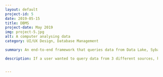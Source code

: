 ```yaml
---
layout: default
project-id: 5
date: 2019-05-15
title: DBMS
project-date: May 2019
img: project-5.jpg
alt: A computer analysing data
category: UI/UX Design, Database Management

summary: An end-to-end framework that queries data from Data Lake, Sybase IQ, and Elasticsearch simultaneously to create a flat view for data collection.

description: If a user wanted to query data from 3 different sources, he would have to go to 3 platforms, get results from each of them, and manually merge them. The idea behind this project was to create a framework that queries these sources simultaneously to create a flat view for data collection. The user would then just have to run a single query from a comprehensive UI. The framework would execute it on different sources internally to produce a consolidated result. This solves the problem of smooth lateral data extraction and increases the efficiency of the database management system considerably. <br /> <br /> I designed and implemented the user interface for this project. The calls sent to the middleware were SQL queries compiled from the user's selections on the UI. It was a responsive web interface created with ReactJS, integrated with the backend services using RESTful APIs to create a seamless user experience.


---
```

